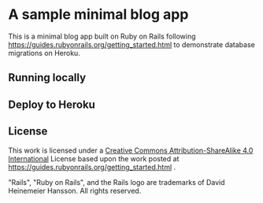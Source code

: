 # A sample minimal blog app
This is a minimal blog app built on Ruby on Rails following https://guides.rubyonrails.org/getting_started.html to demonstrate database migrations on Heroku.

## Running locally

## Deploy to Heroku

## License
This work is licensed under a <a href="https://creativecommons.org/licenses/by-sa/4.0/">Creative Commons Attribution-ShareAlike 4.0 International</a> License based upon the work posted at https://guides.rubyonrails.org/getting_started.html .

"Rails", "Ruby on Rails", and the Rails logo are trademarks of David Heinemeier Hansson. All rights reserved.
